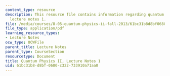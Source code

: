 ```yaml
---
content_type: resource
description: This resource file contains information regarding quantum physics II,
  lecture notes 1.
file: /media/courses/8-05-quantum-physics-ii-fall-2013/61bc31b8d8bf0680c322733910a71aa0_MIT8_05F13_Chap_01.pdf
file_type: application/pdf
learning_resource_types:
- Lecture Notes
ocw_type: OCWFile
parent_title: Lecture Notes
parent_type: CourseSection
resourcetype: Document
title: Quantum Physics II, Lecture Notes 1
uid: 61bc31b8-d8bf-0680-c322-733910a71aa0
---
```

